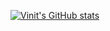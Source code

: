 [![Vinit's GitHub stats](https://github-readme-stats.vercel.app/api?username=vinitisready)](https://github.com/vinitisready/github-readme-stats)
